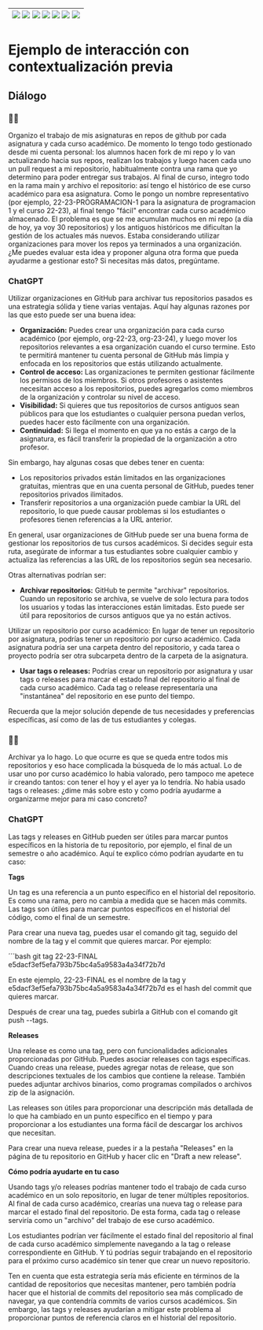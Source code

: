 <div align=right>

|[![](https://img.shields.io/badge/-Inicio-FFF?style=flat&logo=Emlakjet&logoColor=black)](/README.md) [![](https://img.shields.io/badge/-Introducción-FFF?style=flat)](/documentos/intro.md) [![](https://img.shields.io/badge/-Panorámica-FFF?style=flat)](/documentos/panorámica.md) [![](https://img.shields.io/badge/-Prompts-FFF?style=flat)](/documentos/prompts/README.md) [![](https://img.shields.io/badge/-Ingeniería_de_prompts-FFF?style=flat)](/documentos/ingenieriaDePrompts/README.md) [![](https://img.shields.io/badge/-Patrones-FFF?style=flat)](/documentos/ingenieriaDePrompts/patrones/README.md) [![](https://img.shields.io/badge/-casos_de_uso-FFF?style=flat)](/documentos/casosDeUso/README.md)|
|-|

</div>

# Ejemplo de interacción con contextualización previa


## Diálogo


### 👨‍💻

Organizo el trabajo de mis asignaturas en repos de github por cada asignatura y cada curso académico. De momento lo tengo todo gestionado desde mi cuenta personal: los alumnos hacen fork de mi repo y lo van actualizando hacia sus repos, realizan los trabajos y luego hacen cada uno un pull request a mi repositorio, habitualmente contra una rama que yo determino para poder entregar sus trabajos. Al final de curso, integro todo en la rama main y archivo el repositorio: así tengo el histórico de ese curso académico para esa asignatura. Como le pongo un nombre representativo (por ejemplo, 22-23-PROGRAMACION-1 para la asignatura de programacion 1 y el curso 22-23), al final tengo "fácil" encontrar cada curso académico almacenado. El problema es que se me acumulan muchos en mi repo (a día de hoy, ya voy 30 repositorios) y los antiguos históricos me dificultan la gestión de los actuales más nuevos. Estaba considerando utilizar organizaciones para mover los repos ya terminados a una organización. ¿Me puedes evaluar esta idea y proponer alguna otra forma que pueda ayudarme a gestionar esto? Si necesitas más datos, pregúntame.

### ChatGPT

Utilizar organizaciones en GitHub para archivar tus repositorios pasados es una estrategia sólida y tiene varias ventajas. Aquí hay algunas razones por las que esto puede ser una buena idea:

- **Organización:** Puedes crear una organización para cada curso académico (por ejemplo, org-22-23, org-23-24), y luego mover los repositorios relevantes a esa organización cuando el curso termine. Esto te permitirá mantener tu cuenta personal de GitHub más limpia y enfocada en los repositorios que estás utilizando actualmente.
- **Control de acceso:** Las organizaciones te permiten gestionar fácilmente los permisos de los miembros. Si otros profesores o asistentes necesitan acceso a los repositorios, puedes agregarlos como miembros de la organización y controlar su nivel de acceso.
- **Visibilidad:** Si quieres que tus repositorios de cursos antiguos sean públicos para que los estudiantes o cualquier persona puedan verlos, puedes hacer esto fácilmente con una organización.
- **Continuidad:** Si llega el momento en que ya no estás a cargo de la asignatura, es fácil transferir la propiedad de la organización a otro profesor.

Sin embargo, hay algunas cosas que debes tener en cuenta:

- Los repositorios privados están limitados en las organizaciones gratuitas, mientras que en una cuenta personal de GitHub, puedes tener repositorios privados ilimitados.
- Transferir repositorios a una organización puede cambiar la URL del repositorio, lo que puede causar problemas si los estudiantes o profesores tienen referencias a la URL anterior.

En general, usar organizaciones de GitHub puede ser una buena forma de gestionar los repositorios de tus cursos académicos. Si decides seguir esta ruta, asegúrate de informar a tus estudiantes sobre cualquier cambio y actualiza las referencias a las URL de los repositorios según sea necesario.

Otras alternativas podrían ser:

- **Archivar repositorios:** GitHub te permite "archivar" repositorios. Cuando un repositorio se archiva, se vuelve de solo lectura para todos los usuarios y todas las interacciones están limitadas. Esto puede ser útil para repositorios de cursos antiguos que ya no están activos.

Utilizar un repositorio por curso académico: En lugar de tener un repositorio por asignatura, podrías tener un repositorio por curso académico. Cada asignatura podría ser una carpeta dentro del repositorio, y cada tarea o proyecto podría ser otra subcarpeta dentro de la carpeta de la asignatura.

- **Usar tags o releases:** Podrías crear un repositorio por asignatura y usar tags o releases para marcar el estado final del repositorio al final de cada curso académico. Cada tag o release representaría una "instantánea" del repositorio en ese punto del tiempo.

Recuerda que la mejor solución depende de tus necesidades y preferencias específicas, así como de las de tus estudiantes y colegas.

### 👨‍💻

Archivar ya lo hago. Lo que ocurre es que se queda entre todos mis repositorios y eso hace complicada la búsqueda de lo más actual. Lo de usar uno por curso académico lo habia valorado, pero tampoco me apetece ir creando tantos: con tener el hoy y el ayer ya lo tendría. No habia usado tags o releases: ¿dime más sobre esto y como podría ayudarme a organizarme mejor para mi caso concreto?

### ChatGPT

Las tags y releases en GitHub pueden ser útiles para marcar puntos específicos en la historia de tu repositorio, por ejemplo, el final de un semestre o año académico. Aquí te explico cómo podrían ayudarte en tu caso:

**Tags**

Un tag es una referencia a un punto específico en el historial del repositorio. Es como una rama, pero no cambia a medida que se hacen más commits. Las tags son útiles para marcar puntos específicos en el historial del código, como el final de un semestre.

Para crear una nueva tag, puedes usar el comando git tag, seguido del nombre de la tag y el commit que quieres marcar. Por ejemplo:

´´´bash
git tag 22-23-FINAL e5dacf3ef5efa793b75bc4a5a9583a4a34f72b7d

En este ejemplo, 22-23-FINAL es el nombre de la tag y e5dacf3ef5efa793b75bc4a5a9583a4a34f72b7d es el hash del commit que quieres marcar.

Después de crear una tag, puedes subirla a GitHub con el comando git push --tags.

**Releases**

Una release es como una tag, pero con funcionalidades adicionales proporcionadas por GitHub. Puedes asociar releases con tags específicas. Cuando creas una release, puedes agregar notas de release, que son descripciones textuales de los cambios que contiene la release. También puedes adjuntar archivos binarios, como programas compilados o archivos zip de la asignación.

Las releases son útiles para proporcionar una descripción más detallada de lo que ha cambiado en un punto específico en el tiempo y para proporcionar a los estudiantes una forma fácil de descargar los archivos que necesitan.

Para crear una nueva release, puedes ir a la pestaña "Releases" en la página de tu repositorio en GitHub y hacer clic en "Draft a new release".

**Cómo podría ayudarte en tu caso**

Usando tags y/o releases podrías mantener todo el trabajo de cada curso académico en un solo repositorio, en lugar de tener múltiples repositorios. Al final de cada curso académico, crearías una nueva tag o release para marcar el estado final del repositorio. De esta forma, cada tag o release serviría como un "archivo" del trabajo de ese curso académico.

Los estudiantes podrían ver fácilmente el estado final del repositorio al final de cada curso académico simplemente navegando a la tag o release correspondiente en GitHub. Y tú podrías seguir trabajando en el repositorio para el próximo curso académico sin tener que crear un nuevo repositorio.

Ten en cuenta que esta estrategia sería más eficiente en términos de la cantidad de repositorios que necesitas mantener, pero también podría hacer que el historial de commits del repositorio sea más complicado de navegar, ya que contendría commits de varios cursos académicos. Sin embargo, las tags y releases ayudarían a mitigar este problema al proporcionar puntos de referencia claros en el historial del repositorio.

